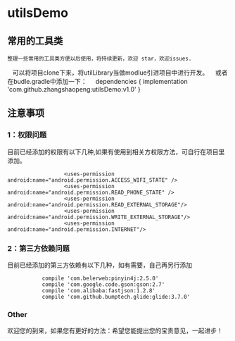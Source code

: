 # utilsDemo
## 常用的工具类
    整理一些常用的工具类方便以后使用，将持续更新，欢迎 star，欢迎issues.
    可以将项目clone下来，将utilLibrary当做modlue引进项目中进行开发。
    或者在budle.gradle中添加一下：
    
    dependencies {
	        implementation 'com.github.zhangshaopeng:utilsDemo:v1.0'
	}
## 注意事项
### 1：权限问题
目前已经添加的权限有以下几种,如果有使用到相关方权限方法，可自行在项目里添加。

                      <uses-permission android:name="android.permission.ACCESS_WIFI_STATE" />
                      <uses-permission android:name="android.permission.READ_PHONE_STATE" />
                      <uses-permission android:name="android.permission.READ_EXTERNAL_STORAGE"/>
                      <uses-permission android:name="android.permission.WRITE_EXTERNAL_STORAGE"/>
                      <uses-permission android:name="android.permission.INTERNET"/>
### 2：第三方依赖问题
目前已经添加的第三方依赖有以下几种，如有需要，自己再另行添加

               compile 'com.belerweb:pinyin4j:2.5.0'
               compile 'com.google.code.gson:gson:2.7'
               compile 'com.alibaba:fastjson:1.2.8'
               compile 'com.github.bumptech.glide:glide:3.7.0'
### Other
欢迎您的到来，如果您有更好的方法：希望您能提出您的宝贵意见，一起进步！
